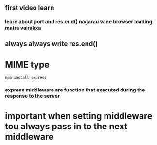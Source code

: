 ## first video learn

### learn about  port and res.end() nagarau vane browser loading matra vairakxa
## always always write  res.end()

# MIME type

`npm install express `



### express middleware are function that executed during the response to the server

# important when setting middleware tou always pass in to the next middleware